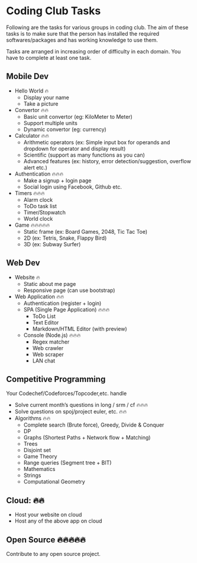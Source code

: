 # Coding Club Tasks

Following are the tasks for various groups in coding club. The aim of these tasks is to make sure that the person has installed the required softwares/packages and has working knowledge to use them.

Tasks are arranged in increasing order of difficulty in each domain. You have to complete at least one task.

## Mobile Dev
- Hello World :fire:
    - Display your name
    - Take a picture
- Convertor :fire::fire:
    - Basic unit convertor (eg: KiloMeter to Meter)
    - Support multiple units
    - Dynamic convertor (eg: currency)
- Calculator :fire::fire:
    - Arithmetic operators (ex: Simple input box for operands and dropdown for operator and display result)
    - Scientific (support as many functions as you can)
    - Advanced features (ex: history, error detection/suggestion, overflow alert etc.)
- Authentication :fire::fire::fire:
    - Make a signup + login page
    - Social login using Facebook, Github etc.
- Timers :fire::fire::fire:
    -  Alarm clock
    -  ToDo task list
    -  Timer/Stopwatch
    -  World clock
- Game :fire::fire::fire::fire::fire:
    - Static frame (ex: Board Games, 2048, Tic Tac Toe)
    - 2D (ex: Tetris, Snake, Flappy Bird)
    - 3D (ex: Subway Surfer)

## Web Dev
- Website :fire:
    - Static about me page
    - Responsive page (can use bootstrap)
- Web Application :fire::fire:
    - Authentication (register + login)
    - SPA (Single Page Application) :fire::fire::fire:
        - ToDo List
        - Text Editor
        - Markdown/HTML Editor (with preview)
    - Console (Node.js) :fire::fire::fire:
        - Regex matcher
        - Web crawler
        - Web scraper
        - LAN chat

## Competitive Programming
Your Codechef/Codeforces/Topcoder,etc. handle
- Solve current month’s questions in long / srm / cf :fire::fire::fire:
- Solve questions on spoj/project euler, etc. :fire::fire:
- Algorithms :fire::fire:
    - Complete search (Brute force), Greedy, Divide & Conquer
    - DP
    - Graphs (Shortest Paths + Network flow + Matching)
    - Trees
    - Disjoint set
    - Game Theory
    - Range queries (Segment tree + BIT)
    - Mathematics
    - Strings
    - Computational Geometry

## Cloud: :fire::fire:
- Host your website on cloud
- Host any of the above app on cloud

## Open Source :fire::fire::fire::fire::fire:
Contribute to any open source project.
